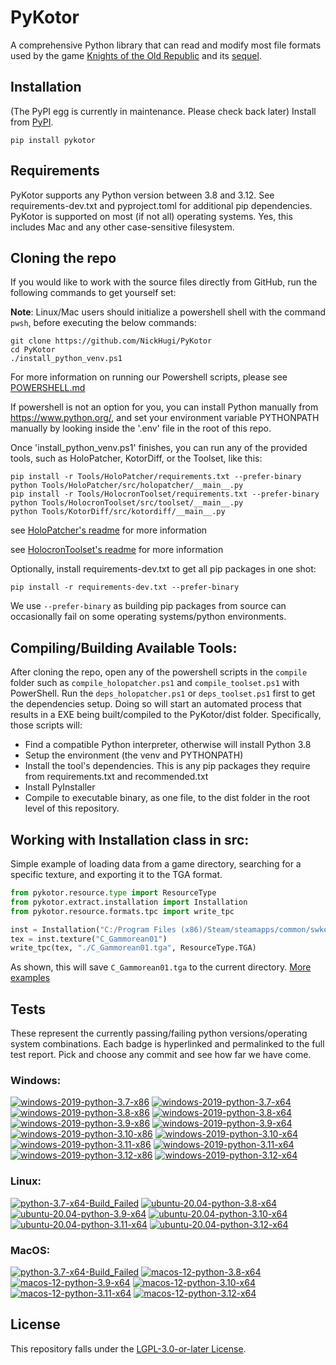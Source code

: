 
PyKotor
=======
A comprehensive Python library that can read and modify most file formats used by the game [Knights of the Old Republic](https://en.wikipedia.org/wiki/Star_Wars:_Knights_of_the_Old_Republic_(video_game)) and its [sequel](https://en.wikipedia.org/wiki/Star_Wars_Knights_of_the_Old_Republic_II:_The_Sith_Lords).

## Installation
(The PyPI egg is currently in maintenance. Please check back later) Install from [PyPI](https://pypi.org/project/PyKotor/).
```commandline
pip install pykotor
```

## Requirements
PyKotor supports any Python version between 3.8 and 3.12. See requirements-dev.txt and pyproject.toml for additional pip dependencies.
PyKotor is supported on most (if not all) operating systems. Yes, this includes Mac and any other case-sensitive filesystem.

## Cloning the repo
If you would like to work with the source files directly from GitHub, run the following commands to get yourself set:

**Note**: Linux/Mac users should initialize a powershell shell with the command `pwsh`, before executing the below commands:

```commandline
git clone https://github.com/NickHugi/PyKotor
cd PyKotor
./install_python_venv.ps1
```
For more information on running our Powershell scripts, please see [POWERSHELL.md](https://github.com/NickHugi/PyKotor/blob/master/POWERSHELL.md)

If powershell is not an option for you, you can install Python manually from https://www.python.org/, and set your environment variable PYTHONPATH manually by looking inside the '.env' file in the root of this repo.


Once 'install_python_venv.ps1' finishes, you can run any of the provided tools, such as HoloPatcher, KotorDiff, or the Toolset, like this:
```commandline
pip install -r Tools/HoloPatcher/requirements.txt --prefer-binary
python Tools/HoloPatcher/src/holopatcher/__main__.py
pip install -r Tools/HolocronToolset/requirements.txt --prefer-binary
python Tools/HolocronToolset/src/toolset/__main__.py
python Tools/KotorDiff/src/kotordiff/__main__.py
```

see [HoloPatcher's readme](https://github.com/NickHugi/PyKotor/tree/master/Tools/HoloPatcher#readme) for more information

see [HolocronToolset's readme](https://github.com/NickHugi/PyKotor/tree/master/Tools/HolocronToolset#readme) for more information

Optionally, install requirements-dev.txt to get all pip packages in one shot:
```commandline
pip install -r requirements-dev.txt --prefer-binary
```
We use `--prefer-binary` as building pip packages from source can occasionally fail on some operating systems/python environments.

## Compiling/Building Available Tools:
After cloning the repo, open any of the powershell scripts in the `compile` folder such as `compile_holopatcher.ps1` and `compile_toolset.ps1` with PowerShell. Run the `deps_holopatcher.ps1` or `deps_toolset.ps1` first to get the dependencies setup. Doing so will start an automated process that results in a EXE being built/compiled to the PyKotor/dist folder. Specifically, those scripts will:
- Find a compatible Python interpreter, otherwise will install Python 3.8
- Setup the environment (the venv and PYTHONPATH)
- Install the tool's dependencies. This is any pip packages they require from requirements.txt and recommended.txt
- Install PyInstaller
- Compile to executable binary, as one file, to the dist folder in the root level of this repository.


## Working with Installation class in src:
Simple example of loading data from a game directory, searching for a specific texture, and exporting it to the TGA format.
```python
from pykotor.resource.type import ResourceType
from pykotor.extract.installation import Installation
from pykotor.resource.formats.tpc import write_tpc

inst = Installation("C:/Program Files (x86)/Steam/steamapps/common/swkotor")
tex = inst.texture("C_Gammorean01")
write_tpc(tex, "./C_Gammorean01.tga", ResourceType.TGA)
```
As shown, this will save `C_Gammorean01.tga` to the current directory.
[More examples](https://github.com/NickHugi/PyKotor/blob/master/Libraries/PyKotor/docs/installation.md)

## Tests

These represent the currently passing/failing python versions/operating system combinations. Each badge is hyperlinked and permalinked to the full test report. Pick and choose any commit and see how far we have come.

### Windows:

<!-- WINDOWS-BADGES-START -->
[![windows-2019-python-3.7-x86](https://img.shields.io/badge/build-python--3.7--x86_Passing_0-brightgreen?style=plastic&logo=simple-icons&logoColor=%23FF5e34&label=1&labelColor=%23c71818&color=%232f991a)](https://htmlpreview.github.io/?https://github.com/NickHugi/PyKotor/blob/a1150531a628f72e1d1f353a50709ae1aaa71f3a/tests/results/6e40ddf4444ff83ad3102f534959dd7c0bb2c53a/pytest_report_windows-2019_python_3.7_x86/pytest_report.html)
[![windows-2019-python-3.7-x64](https://img.shields.io/badge/build-python--3.7--x64_Passing_0-brightgreen?style=plastic&logo=simple-icons&logoColor=%23FF5e34&label=1&labelColor=%23c71818&color=%232f991a)](https://htmlpreview.github.io/?https://github.com/NickHugi/PyKotor/blob/a1150531a628f72e1d1f353a50709ae1aaa71f3a/tests/results/6e40ddf4444ff83ad3102f534959dd7c0bb2c53a/pytest_report_windows-2019_python_3.7_x64/pytest_report.html)
[![windows-2019-python-3.8-x86](https://img.shields.io/badge/build-python--3.8--x86_Passing_663-brightgreen?style=plastic&logo=simple-icons&logoColor=%23FF5e34&label=21&labelColor=%23c71818&color=%232f991a)](https://htmlpreview.github.io/?https://github.com/NickHugi/PyKotor/blob/a1150531a628f72e1d1f353a50709ae1aaa71f3a/tests/results/6e40ddf4444ff83ad3102f534959dd7c0bb2c53a/pytest_report_windows-2019_python_3.8_x86/pytest_report.html)
[![windows-2019-python-3.8-x64](https://img.shields.io/badge/build-python--3.8--x64_Passing_663-brightgreen?style=plastic&logo=simple-icons&logoColor=%23FF5e34&label=21&labelColor=%23c71818&color=%232f991a)](https://htmlpreview.github.io/?https://github.com/NickHugi/PyKotor/blob/a1150531a628f72e1d1f353a50709ae1aaa71f3a/tests/results/6e40ddf4444ff83ad3102f534959dd7c0bb2c53a/pytest_report_windows-2019_python_3.8_x64/pytest_report.html)
[![windows-2019-python-3.9-x86](https://img.shields.io/badge/build-python--3.9--x86_Passing_663-brightgreen?style=plastic&logo=simple-icons&logoColor=%23FF5e34&label=21&labelColor=%23c71818&color=%232f991a)](https://htmlpreview.github.io/?https://github.com/NickHugi/PyKotor/blob/a1150531a628f72e1d1f353a50709ae1aaa71f3a/tests/results/6e40ddf4444ff83ad3102f534959dd7c0bb2c53a/pytest_report_windows-2019_python_3.9_x86/pytest_report.html)
[![windows-2019-python-3.9-x64](https://img.shields.io/badge/build-python--3.9--x64_Passing_663-brightgreen?style=plastic&logo=simple-icons&logoColor=%23FF5e34&label=21&labelColor=%23c71818&color=%232f991a)](https://htmlpreview.github.io/?https://github.com/NickHugi/PyKotor/blob/a1150531a628f72e1d1f353a50709ae1aaa71f3a/tests/results/6e40ddf4444ff83ad3102f534959dd7c0bb2c53a/pytest_report_windows-2019_python_3.9_x64/pytest_report.html)
[![windows-2019-python-3.10-x86](https://img.shields.io/badge/build-python--3.10--x86_Passing_663-brightgreen?style=plastic&logo=simple-icons&logoColor=%23FF5e34&label=21&labelColor=%23c71818&color=%232f991a)](https://htmlpreview.github.io/?https://github.com/NickHugi/PyKotor/blob/a1150531a628f72e1d1f353a50709ae1aaa71f3a/tests/results/6e40ddf4444ff83ad3102f534959dd7c0bb2c53a/pytest_report_windows-2019_python_3.10_x86/pytest_report.html)
[![windows-2019-python-3.10-x64](https://img.shields.io/badge/build-python--3.10--x64_Passing_663-brightgreen?style=plastic&logo=simple-icons&logoColor=%23FF5e34&label=21&labelColor=%23c71818&color=%232f991a)](https://htmlpreview.github.io/?https://github.com/NickHugi/PyKotor/blob/a1150531a628f72e1d1f353a50709ae1aaa71f3a/tests/results/6e40ddf4444ff83ad3102f534959dd7c0bb2c53a/pytest_report_windows-2019_python_3.10_x64/pytest_report.html)
[![windows-2019-python-3.11-x86](https://img.shields.io/badge/build-python--3.11--x86_Passing_663-brightgreen?style=plastic&logo=simple-icons&logoColor=%23FF5e34&label=21&labelColor=%23c71818&color=%232f991a)](https://htmlpreview.github.io/?https://github.com/NickHugi/PyKotor/blob/a1150531a628f72e1d1f353a50709ae1aaa71f3a/tests/results/6e40ddf4444ff83ad3102f534959dd7c0bb2c53a/pytest_report_windows-2019_python_3.11_x86/pytest_report.html)
[![windows-2019-python-3.11-x64](https://img.shields.io/badge/build-python--3.11--x64_Passing_663-brightgreen?style=plastic&logo=simple-icons&logoColor=%23FF5e34&label=21&labelColor=%23c71818&color=%232f991a)](https://htmlpreview.github.io/?https://github.com/NickHugi/PyKotor/blob/a1150531a628f72e1d1f353a50709ae1aaa71f3a/tests/results/6e40ddf4444ff83ad3102f534959dd7c0bb2c53a/pytest_report_windows-2019_python_3.11_x64/pytest_report.html)
[![windows-2019-python-3.12-x86](https://img.shields.io/badge/build-python--3.12--x86_Passing_663-brightgreen?style=plastic&logo=simple-icons&logoColor=%23FF5e34&label=21&labelColor=%23c71818&color=%232f991a)](https://htmlpreview.github.io/?https://github.com/NickHugi/PyKotor/blob/a1150531a628f72e1d1f353a50709ae1aaa71f3a/tests/results/6e40ddf4444ff83ad3102f534959dd7c0bb2c53a/pytest_report_windows-2019_python_3.12_x86/pytest_report.html)
[![windows-2019-python-3.12-x64](https://img.shields.io/badge/build-python--3.12--x64_Passing_663-brightgreen?style=plastic&logo=simple-icons&logoColor=%23FF5e34&label=21&labelColor=%23c71818&color=%232f991a)](https://htmlpreview.github.io/?https://github.com/NickHugi/PyKotor/blob/a1150531a628f72e1d1f353a50709ae1aaa71f3a/tests/results/6e40ddf4444ff83ad3102f534959dd7c0bb2c53a/pytest_report_windows-2019_python_3.12_x64/pytest_report.html)
<!-- WINDOWS-BADGES-END -->

### Linux:

<!-- LINUX-BADGES-START -->
[![python-3.7-x64-Build_Failed](https://img.shields.io/badge/python--3.7--x64_Build_Failed-lightgrey)](https://github.com/NickHugi/PyKotor/actions/runs/10447531863)
[![ubuntu-20.04-python-3.8-x64](https://img.shields.io/badge/build-python--3.8--x64_Passing_643-brightgreen?style=plastic&logo=simple-icons&logoColor=%23FF5e34&label=35&labelColor=%23c71818&color=%232f991a)](https://htmlpreview.github.io/?https://github.com/NickHugi/PyKotor/blob/a1150531a628f72e1d1f353a50709ae1aaa71f3a/tests/results/6e40ddf4444ff83ad3102f534959dd7c0bb2c53a/pytest_report_ubuntu-20.04_python_3.8_x64/pytest_report.html)
[![ubuntu-20.04-python-3.9-x64](https://img.shields.io/badge/build-python--3.9--x64_Passing_643-brightgreen?style=plastic&logo=simple-icons&logoColor=%23FF5e34&label=35&labelColor=%23c71818&color=%232f991a)](https://htmlpreview.github.io/?https://github.com/NickHugi/PyKotor/blob/a1150531a628f72e1d1f353a50709ae1aaa71f3a/tests/results/6e40ddf4444ff83ad3102f534959dd7c0bb2c53a/pytest_report_ubuntu-20.04_python_3.9_x64/pytest_report.html)
[![ubuntu-20.04-python-3.10-x64](https://img.shields.io/badge/build-python--3.10--x64_Passing_643-brightgreen?style=plastic&logo=simple-icons&logoColor=%23FF5e34&label=35&labelColor=%23c71818&color=%232f991a)](https://htmlpreview.github.io/?https://github.com/NickHugi/PyKotor/blob/a1150531a628f72e1d1f353a50709ae1aaa71f3a/tests/results/6e40ddf4444ff83ad3102f534959dd7c0bb2c53a/pytest_report_ubuntu-20.04_python_3.10_x64/pytest_report.html)
[![ubuntu-20.04-python-3.11-x64](https://img.shields.io/badge/build-python--3.11--x64_Passing_643-brightgreen?style=plastic&logo=simple-icons&logoColor=%23FF5e34&label=35&labelColor=%23c71818&color=%232f991a)](https://htmlpreview.github.io/?https://github.com/NickHugi/PyKotor/blob/a1150531a628f72e1d1f353a50709ae1aaa71f3a/tests/results/6e40ddf4444ff83ad3102f534959dd7c0bb2c53a/pytest_report_ubuntu-20.04_python_3.11_x64/pytest_report.html)
[![ubuntu-20.04-python-3.12-x64](https://img.shields.io/badge/build-python--3.12--x64_Passing_643-brightgreen?style=plastic&logo=simple-icons&logoColor=%23FF5e34&label=35&labelColor=%23c71818&color=%232f991a)](https://htmlpreview.github.io/?https://github.com/NickHugi/PyKotor/blob/a1150531a628f72e1d1f353a50709ae1aaa71f3a/tests/results/6e40ddf4444ff83ad3102f534959dd7c0bb2c53a/pytest_report_ubuntu-20.04_python_3.12_x64/pytest_report.html)
<!-- LINUX-BADGES-END -->

### MacOS:

<!-- MACOS-BADGES-START -->
[![python-3.7-x64-Build_Failed](https://img.shields.io/badge/python--3.7--x64_Build_Failed-lightgrey)](https://github.com/NickHugi/PyKotor/actions/runs/10447531863)
[![macos-12-python-3.8-x64](https://img.shields.io/badge/build-python--3.8--x64_Passing_657-brightgreen?style=plastic&logo=simple-icons&logoColor=%23FF5e34&label=27&labelColor=%23c71818&color=%232f991a)](https://htmlpreview.github.io/?https://github.com/NickHugi/PyKotor/blob/a1150531a628f72e1d1f353a50709ae1aaa71f3a/tests/results/6e40ddf4444ff83ad3102f534959dd7c0bb2c53a/pytest_report_macos-12_python_3.8_x64/pytest_report.html)
[![macos-12-python-3.9-x64](https://img.shields.io/badge/build-python--3.9--x64_Passing_657-brightgreen?style=plastic&logo=simple-icons&logoColor=%23FF5e34&label=27&labelColor=%23c71818&color=%232f991a)](https://htmlpreview.github.io/?https://github.com/NickHugi/PyKotor/blob/a1150531a628f72e1d1f353a50709ae1aaa71f3a/tests/results/6e40ddf4444ff83ad3102f534959dd7c0bb2c53a/pytest_report_macos-12_python_3.9_x64/pytest_report.html)
[![macos-12-python-3.10-x64](https://img.shields.io/badge/build-python--3.10--x64_Passing_657-brightgreen?style=plastic&logo=simple-icons&logoColor=%23FF5e34&label=27&labelColor=%23c71818&color=%232f991a)](https://htmlpreview.github.io/?https://github.com/NickHugi/PyKotor/blob/a1150531a628f72e1d1f353a50709ae1aaa71f3a/tests/results/6e40ddf4444ff83ad3102f534959dd7c0bb2c53a/pytest_report_macos-12_python_3.10_x64/pytest_report.html)
[![macos-12-python-3.11-x64](https://img.shields.io/badge/build-python--3.11--x64_Passing_657-brightgreen?style=plastic&logo=simple-icons&logoColor=%23FF5e34&label=27&labelColor=%23c71818&color=%232f991a)](https://htmlpreview.github.io/?https://github.com/NickHugi/PyKotor/blob/a1150531a628f72e1d1f353a50709ae1aaa71f3a/tests/results/6e40ddf4444ff83ad3102f534959dd7c0bb2c53a/pytest_report_macos-12_python_3.11_x64/pytest_report.html)
[![macos-12-python-3.12-x64](https://img.shields.io/badge/build-python--3.12--x64_Passing_657-brightgreen?style=plastic&logo=simple-icons&logoColor=%23FF5e34&label=27&labelColor=%23c71818&color=%232f991a)](https://htmlpreview.github.io/?https://github.com/NickHugi/PyKotor/blob/a1150531a628f72e1d1f353a50709ae1aaa71f3a/tests/results/6e40ddf4444ff83ad3102f534959dd7c0bb2c53a/pytest_report_macos-12_python_3.12_x64/pytest_report.html)
<!-- MACOS-BADGES-END -->

## License
This repository falls under the [LGPL-3.0-or-later License](https://github.com/NickHugi/PyKotor/blob/master/LICENSE).





























